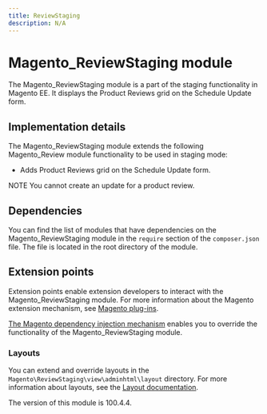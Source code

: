 ```yaml
---
title: ReviewStaging
description: N/A
---
```


# Magento_ReviewStaging module

The Magento_ReviewStaging module is a part of the staging functionality in Magento EE. It displays the Product Reviews grid on the Schedule Update form.

## Implementation details

The Magento_ReviewStaging module extends the following Magento_Review module functionality to be used in staging mode:

- Adds Product Reviews grid on the Schedule Update form.

NOTE You cannot create an update for a product review.

## Dependencies

You can find the list of modules that have dependencies on the Magento_ReviewStaging module in the `require` section of the `composer.json` file. The file is located in the root directory of the module.

## Extension points

Extension points enable extension developers to interact with the Magento_ReviewStaging module. For more information about the Magento extension mechanism, see [Magento plug-ins](https://developer.adobe.com/commerce/php/development/components/plugins/).

[The Magento dependency injection mechanism](https://developer.adobe.com/commerce/php/development/components/dependency-injection/) enables you to override the functionality of the Magento_ReviewStaging module.

### Layouts

You can extend and override layouts in the `Magento\ReviewStaging\view\adminhtml\layout` directory.
For more information about layouts, see the [Layout documentation](https://developer.adobe.com/commerce/frontend-core/guide/layouts/).

<InlineAlert slots="text" />
The version of this module is 100.4.4.
